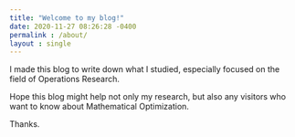 ```yaml
---
title: "Welcome to my blog!"
date: 2020-11-27 08:26:28 -0400
permalink : /about/
layout : single
---
```


I made this blog to write down what I studied, especially focused on the field of Operations Research.

Hope this blog might help not only my research, but also any visitors who want to know about Mathematical Optimization.

Thanks.



